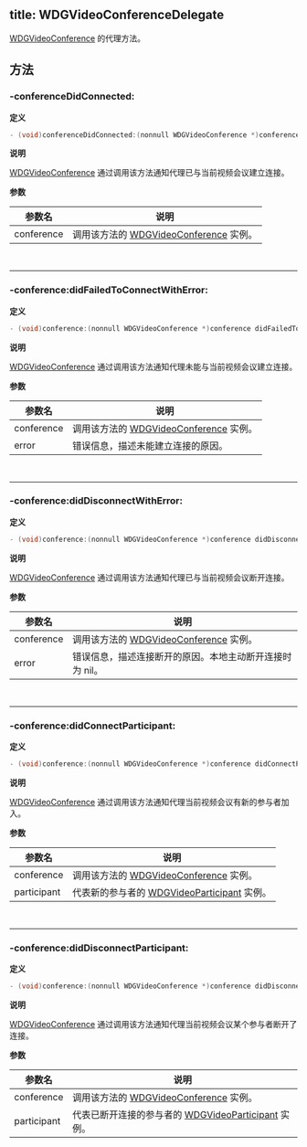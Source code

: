 title: WDGVideoConferenceDelegate
---

[WDGVideoConference](/conference/iOS/api/WDGVideoConference.html) 的代理方法。

## 方法

### -conferenceDidConnected:

**定义**

```objectivec
- (void)conferenceDidConnected:(nonnull WDGVideoConference *)conference;
```

**说明**

[WDGVideoConference](/conference/iOS/api/WDGVideoConference.html) 通过调用该方法通知代理已与当前视频会议建立连接。

**参数**

 参数名 | 说明 
---|---
conference|调用该方法的 [WDGVideoConference](/conference/iOS/api/WDGVideoConference.html) 实例。

</br>

---

### -conference:didFailedToConnectWithError:

**定义**

```objectivec
- (void)conference:(nonnull WDGVideoConference *)conference didFailedToConnectWithError:(nonnull NSError *)error;
```

**说明**

[WDGVideoConference](/conference/iOS/api/WDGVideoConference.html) 通过调用该方法通知代理未能与当前视频会议建立连接。

**参数**

 参数名 | 说明 
---|---
conference|调用该方法的 [WDGVideoConference](/conference/iOS/api/WDGVideoConference.html) 实例。
error|错误信息，描述未能建立连接的原因。

</br>

---

### -conference:didDisconnectWithError:

**定义**

```objectivec
- (void)conference:(nonnull WDGVideoConference *)conference didDisconnectWithError:(NSError *_Nullable)error;
```

**说明**

[WDGVideoConference](/conference/iOS/api/WDGVideoConference.html) 通过调用该方法通知代理已与当前视频会议断开连接。

**参数**

 参数名 | 说明 
---|---
conference|调用该方法的 [WDGVideoConference](/conference/iOS/api/WDGVideoConference.html) 实例。
error|错误信息，描述连接断开的原因。本地主动断开连接时为 nil。

</br>

---

### -conference:didConnectParticipant:

**定义**

```objectivec
- (void)conference:(nonnull WDGVideoConference *)conference didConnectParticipant:(nonnull WDGVideoParticipant *)participant;
```

**说明**

[WDGVideoConference](/conference/iOS/api/WDGVideoConference.html) 通过调用该方法通知代理当前视频会议有新的参与者加入。

**参数**

 参数名 | 说明 
---|---
conference|调用该方法的 [WDGVideoConference](/conference/iOS/api/WDGVideoConference.html) 实例。
participant|代表新的参与者的 [WDGVideoParticipant](/conference/iOS/api/WDGVideoParticipant.html) 实例。

</br>

---

### -conference:didDisconnectParticipant:

**定义**

```objectivec
- (void)conference:(nonnull WDGVideoConference *)conference didDisconnectParticipant:(nonnull WDGVideoParticipant *)participant;
```

**说明**

[WDGVideoConference](/conference/iOS/api/WDGVideoConference.html) 通过调用该方法通知代理当前视频会议某个参与者断开了连接。

**参数**

 参数名 | 说明 
---|---
conference|调用该方法的 [WDGVideoConference](/conference/iOS/api/WDGVideoConference.html) 实例。
participant|代表已断开连接的参与者的 [WDGVideoParticipant](/conference/iOS/api/WDGVideoParticipant.html) 实例。
